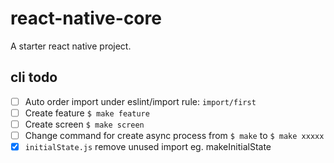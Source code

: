 # react-native-core
  A starter react native project.


## cli todo
- [ ] Auto order import under eslint/import rule: `import/first`
- [ ] Create feature `$ make feature`
- [ ] Create screen `$ make screen`
- [ ] Change command for create async process from `$ make` to `$ make xxxxx`
- [x] `initialState.js` remove unused import eg. makeInitialState
